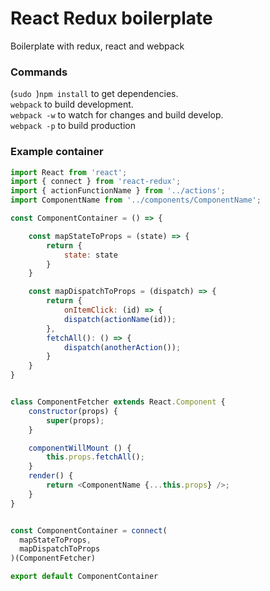 # React Redux boilerplate
Boilerplate with redux, react and webpack

### Commands

(`sudo `)`npm install` to get dependencies.<br>
`webpack` to build development.<br>
`webpack -w` to watch for changes and build develop.<br>
`webpack -p` to build production

### Example container
```javascript
import React from 'react';
import { connect } from 'react-redux';
import { actionFunctionName } from '../actions';
import ComponentName from '../components/ComponentName';

const ComponentContainer = () => {

	const mapStateToProps = (state) => {
		return {
			state: state
		}
	}

	const mapDispatchToProps = (dispatch) => {
		return {
			onItemClick: (id) => {
			dispatch(actionName(id));
		},
		fetchAll(): () => {
			dispatch(anotherAction());
		}
	}
}


class ComponentFetcher extends React.Component {
    constructor(props) {
        super(props);
    }

    componentWillMount () {
    	this.props.fetchAll();
    }
    render() {
        return <ComponentName {...this.props} />;
    }
}


const ComponentContainer = connect(
  mapStateToProps,
  mapDispatchToProps
)(ComponentFetcher)

export default ComponentContainer

```
